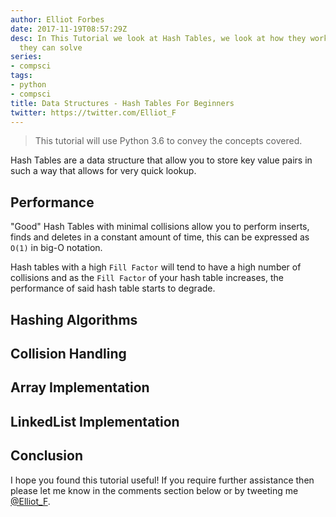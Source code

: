 ```yaml
---
author: Elliot Forbes
date: 2017-11-19T08:57:29Z
desc: In This Tutorial we look at Hash Tables, we look at how they work and what problems
  they can solve
series:
- compsci
tags:
- python
- compsci
title: Data Structures - Hash Tables For Beginners
twitter: https://twitter.com/Elliot_F
---
```


> This tutorial will use Python 3.6 to convey the concepts covered.

Hash Tables are a data structure that allow you to store key value pairs in such a way that allows for very quick lookup. 

## Performance

"Good" Hash Tables with minimal collisions allow you to perform inserts, finds and deletes in a constant amount of time, this can be expressed as `O(1)` in big-O notation. 

Hash tables with a high `Fill Factor` will tend to have a high number of collisions and as the `Fill Factor` of your hash table increases, the performance of said hash table starts to degrade.

## Hashing Algorithms

## Collision Handling

## Array Implementation

## LinkedList Implementation

## Conclusion

I hope you found this tutorial useful! If you require further assistance then please let me know in the comments section below or by tweeting me [@Elliot_F](https://twitter.com/elliot_f).